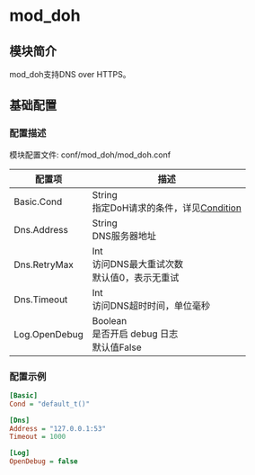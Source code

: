 # mod_doh

## 模块简介

mod_doh支持DNS over HTTPS。

## 基础配置

### 配置描述

模块配置文件: conf/mod_doh/mod_doh.conf

| 配置项               | 描述                                        |
| ------------------- | ------------------------------------------ |
| Basic.Cond          | String<br>指定DoH请求的条件，详见[Condition](../../condition/condition_grammar.md) |
| Dns.Address         | String<br>DNS服务器地址 |
| Dns.RetryMax        | Int<br>访问DNS最大重试次数<br>默认值0，表示无重试 |
| Dns.Timeout         | Int<br>访问DNS超时时间，单位毫秒 |
| Log.OpenDebug       | Boolean<br>是否开启 debug 日志<br>默认值False |

### 配置示例

```ini
[Basic]
Cond = "default_t()"

[Dns]
Address = "127.0.0.1:53"
Timeout = 1000

[Log]
OpenDebug = false
```
